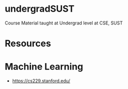 # undergradSUST
Course Material taught at Undergrad level at CSE, SUST

# Resources
# Machine Learning
* https://cs229.stanford.edu/
